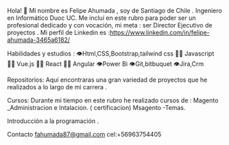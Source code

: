 Hola! 👋
Mi nombre es Felipe Ahumada , soy de Santiago de Chile .
Ingeniero en Informático Duoc UC.
Me incluí en este rubro para poder ser un profesional dedicado 
y con vocación, mi meta : ser Director Ejecutivo de proyectos .
Mi perfil de Linkedin es :https://www.linkedin.com/in/felipe-ahumada-3465a6182/

Habilidades y estudios :
👁️Html,CSS,Bootstrap,tailwind css
👨‍💻 Javascript
👨‍💻 Vue.js
👨‍💻 React
👨‍💻 Angular
👁️Power Bi
👁️Git,bitbuquet
👁️Jira,Crm

 Repositorios:
 Aquí encontraras una gran variedad de proyectos que he 
 realizados a lo largo de mi carrera .
 
 Cursos:
 Durante mi tiempo en este rubro  he realizado cursos de :
 Magento _Administracion e Intalacion. ( certificacion)
 Msagento -Temas.

 Introducción a la programación .


Contacto
fahumada87@gmail.com
cel:+56963754405





